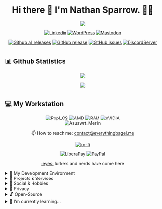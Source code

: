 <h1 align="center">Hi there 👋 I'm Nathan Sparrow. 👨‍💻</h1>

<!-- Typing SVG -->
<p align="center">
  <a href="https://github.com/DismalshadowX/readme-typing-svg"><img src="https://readme-typing-svg.herokuapp.com?color=%2336BCF7&size=22&center=true&vCenter=true&lines=Amateur+Developer;Independent/Freelancer;...from+The+Worlds+Between;Focus+On+Technology...;Building+Computer+Hardwares...;Web+Development,+Networking;And+Mobile+Phones.;Linux+Administrator"></a>
</p>

<!-- Replace any text here if you don't like typing SVG
<p align="center">
  Just a rookie learning to code
</p>
-->

<!-- ## Social Badges -->
<div align="center">
  
[![Linkedin](https://img.shields.io/badge/linkedin-blue?style=for-the-badge&logo=linkedin&logoColor=white)](https://www.youtube.com/watch?v=dQw4w9WgXcQ)
[![WordPress](https://img.shields.io/badge/WordPress-%23117AC9.svg?style=for-the-badge&logo=WordPress&logoColor=white)](https://blog.everythingbagel.me)
[![Mastodon](https://img.shields.io/badge/Mastodon-6364FF?style=for-the-badge&logo=Mastodon&logoColor=white)](https://everythingbagel.social/@shadow)
<!-- ![Rss](https://img.shields.io/badge/rss-F88900?style=for-the-badge&logo=rss&logoColor=white)<br> -->
[![Github all releases](https://img.shields.io/github/downloads/DismalShadowX/DismalShadowX/total.svg?style=for-the-badge)](https://GitHub.com/DismalShadowX/DismalShadowX/releases/)
[![GitHub release](https://img.shields.io/github/release/DismalShadowX/DismalShadowX.svg?style=for-the-badge)](https://github.com/DismalShadowX/DismalShadowX/releases/tag/v0.1-alpha)
[![GitHub issues](https://img.shields.io/github/issues/DismalShadowX/DismalShadowX.svg?style=for-the-badge)](https://GitHub.com/DismalShadowX/DismalShadowX/issues/)
[![DiscordServer](https://img.shields.io/discord/880895807878996068?label=Discord&logo=Discord&colorB=5865F2&style=for-the-badge&logoColor=white)](https://discord.gg/2hrXNPSMcJ)
</div>

  
<!-- Line Break --><h1></h1>
  
<!-- Updated Github Stats -->
## 📊 Github Statistics<br/>
  <p align="center">
<a href="https://github.com/DismalShadowX/">
  <img src="https://github-readme-stats.vercel.app/api?username=DismalShadowX&show_icons=true&theme=radical&count_private=true&include_all_commits=true" />
    </a></p>
  <p align="center">
<a href="https://github.com/DismalShadowX/">
  <img src="https://github-readme-stats.vercel.app/api/top-langs/?username=DismalShadowX&layout=compact&theme=radical&langs_count=5" />
    </a></p>
<!-- Line Break --><h1></h1>
  
## 💻 My Workstation<br/>
  <div align="center">
    
  ![Pop!\_OS](https://img.shields.io/badge/Pop!_OS-48B9C7?style=for-the-badge&logo=Pop!_OS&logoColor=white) 
  ![AMD](https://img.shields.io/badge/AMD-Ryzen_7_5800x3D-red?style=for-the-badge&logo=amd&logoColor=white)
  ![RAM](https://img.shields.io/badge/RAM-32GB-blue?style=for-the-badge&logoColor=white)
  ![nVIDIA](https://img.shields.io/badge/nVIDIA-EVGA_GeForce_3090-%2376B900.svg?style=for-the-badge&logo=nVIDIA&logoColor=white)<br>
  ![Asuswrt_Merlin](https://img.shields.io/badge/Asuswrt_Merlin-00B5E2?style=for-the-badge&logo=OpenWrt&logoColor=white)
</div>
  
<p align="center">
  📫 How to reach me: <a href='mailto:contact@everythingbagel.me'>contact@everythingbagel.me</a>
</p>

<div align="center">
  
[![ko-fi](https://ko-fi.com/img/githubbutton_sm.svg)](https://ko-fi.com/dismalshadow)

[![LiberaPay](https://img.shields.io/badge/Liberapay-F6C915?style=for-the-badge&logo=liberapay&logoColor=black)](https://liberapay.com/DismalShadow)
[![PayPal](https://img.shields.io/badge/PayPal-00457C?style=for-the-badge&logo=paypal&logoColor=white)](https://www.paypal.com/donate?hosted_button_id=848MCGXBHKPKS)
<!-- [![Github-sponsors](https://img.shields.io/badge/sponsor-30363D?style=for-the-badge&logo=GitHub-Sponsors&logoColor=#EA4AAA)](https://github.com/sponsors/DismalShadowX) -->
</div>

<p align="center">
  <a href="#">:eyes:</a> lurkers and nerds have come here
</p>

<details>
<summary>📃 My Development Environment</summary><br/>

![Ubuntu](https://img.shields.io/badge/Ubuntu-24.04_LTS-E95420?style=for-the-badge&logo=ubuntu&logoColor=white)
![Vultr](https://img.shields.io/badge/Vultr-007BFC.svg?style=for-the-badge&logo=vultr)

![Atom](https://img.shields.io/badge/Atom-%2366595C.svg?style=for-the-badge&logo=atom&logoColor=white)
![Windows Terminal](https://img.shields.io/badge/Windows%20Terminal-%234D4D4D.svg?style=for-the-badge&logo=windows-terminal&logoColor=white)
![PowerShell](https://img.shields.io/badge/PowerShell-%235391FE.svg?style=for-the-badge&logo=powershell&logoColor=white)
![Apache](https://img.shields.io/badge/apache-%23D42029.svg?style=for-the-badge&logo=apache&logoColor=white)
![Nginx](https://img.shields.io/badge/nginx-%23009639.svg?style=for-the-badge&logo=nginx&logoColor=white)
![NPM](https://img.shields.io/badge/NPM-%23CB3837.svg?style=for-the-badge&logo=npm&logoColor=white)
![NodeJS](https://img.shields.io/badge/node.js-6DA55F?style=for-the-badge&logo=node.js&logoColor=white)
![Ruby](https://img.shields.io/badge/ruby-%23CC342D.svg?style=for-the-badge&logo=ruby&logoColor=white)
![HTML5](https://img.shields.io/badge/html5-%23E34F26.svg?style=for-the-badge&logo=html5&logoColor=white)
![Markdown](https://img.shields.io/badge/markdown-%23000000.svg?style=for-the-badge&logo=markdown&logoColor=white)
![MySQL](https://img.shields.io/badge/mysql-4479A1.svg?style=for-the-badge&logo=mysql&logoColor=white)
![Postgres](https://img.shields.io/badge/postgres-%23316192.svg?style=for-the-badge&logo=postgresql&logoColor=white)
![Redis](https://img.shields.io/badge/redis-%23DD0031.svg?style=for-the-badge&logo=redis&logoColor=white)
![Docker](https://img.shields.io/badge/docker-%230db7ed.svg?style=for-the-badge&logo=docker&logoColor=white)
![PHP](https://img.shields.io/badge/php-%23777BB4.svg?style=for-the-badge&logo=php&logoColor=white)
![Notepad++](https://img.shields.io/badge/Notepad++-90E59A.svg?style=for-the-badge&logo=notepad%2b%2b&logoColor=black)
![Visual Studio Code](https://img.shields.io/badge/Visual%20Studio%20Code-0078d7.svg?style=for-the-badge&logo=visual-studio-code&logoColor=white)
  
</details>

<details>
<summary> 📜 Projects & Services</summary><br/>

* [Everything Bagel](https://everythingbagel.me) - Parent homepage
* [Everything Bagel](https://everythingbagel.social) - Flagship Mastodon instance
* [Everything Hub](https://hub.everythingbagel.me) - Content aggregator, voting, discussion and Reddit alternative
* [Everything Video](https://video.everythingbagel.me) - YouTube alternative
* [Everything Pixel](https://pixel.everythingbagel.me) - Federated photo sharing
* [Everything Press](https://press.everythingbagel.me) - WordPress alternative
* [Everything Events](https://events.everythingbagel.me) - Meetup, Facebook groups alternative

* [Phanpy](https://phanpy.everythingbagel.social) - Mastodon front-end
* [Elk](https://elk.everythingbagel.social) - Mastodon front-end
 
</details>

<details>
<summary> 🎈 Social & Hobbies</summary><br/>

[![Discord](https://img.shields.io/badge/Discord-5865F2?style=for-the-badge&logo=discord&logoColor=white)](https://discord.gg/CsfSnqsPq9)
![Matrix](https://img.shields.io/badge/matrix-000000?style=for-the-badge&logo=Matrix&logoColor=white)
[![Twitch](https://img.shields.io/badge/Twitch-9146FF?style=for-the-badge&logo=twitch&logoColor=white)](https://www.twitch.tv/dismalshadowx)
[![Steam](https://img.shields.io/badge/steam-%23000000.svg?style=for-the-badge&logo=steam&logoColor=white)](https://steamcommunity.com/id/dismalshadow)
![Epic Games](https://img.shields.io/badge/epicgames-%23313131.svg?style=for-the-badge&logo=epicgames&logoColor=white)
![Ubisoft](https://img.shields.io/badge/Ubisoft-%23F5F5F5.svg?style=for-the-badge&logo=Ubisoft&logoColor=black)
![Battle.net](https://img.shields.io/badge/battle.net-%2300AEFF.svg?style=for-the-badge&logo=battle.net&logoColor=white)
![EA](https://img.shields.io/badge/ea-%23000000.svg?style=for-the-badge&logo=ea&logoColor=white)
![Xbox](https://img.shields.io/badge/xbox-%23107C10.svg?style=for-the-badge&logo=xbox&logoColor=white)
![Switch](https://img.shields.io/badge/Switch-E60012?style=for-the-badge&logo=nintendo-switch&logoColor=white)
![PlayStation Network](https://img.shields.io/badge/PSN-%230070D1.svg?style=for-the-badge&logo=Playstation&logoColor=white)
![YouTube](https://img.shields.io/badge/YouTube-%23FF0000.svg?style=for-the-badge&logo=YouTube&logoColor=white)
![Codeberg](https://img.shields.io/badge/Codeberg-2185D0?style=for-the-badge&logo=Codeberg&logoColor=white)
![GitHub](https://img.shields.io/badge/github-%23121011.svg?style=for-the-badge&logo=github&logoColor=white)
![Github Pages](https://img.shields.io/badge/github%20pages-121013?style=for-the-badge&logo=github&logoColor=white)
 
</details>

<details>
<summary> 🔏 Privacy</summary><br/>

[![Tor](https://img.shields.io/badge/Tor-7D4698?style=for-the-badge&logo=Tor-Browser&logoColor=white)](https://www.torproject.org)
![DuckDuckGo](https://img.shields.io/badge/duckduckgo-de5833?style=for-the-badge&logo=duckduckgo&logoColor=white)
[![NextCloud](https://img.shields.io/badge/Nextcloud-0B94DE?style=for-the-badge&logo=nextcloud&logoColor=white)](https://nextcloud.com)
[![Signal](https://img.shields.io/badge/Signal-%23039BE5.svg?style=for-the-badge&logo=Signal&logoColor=white)](https://signal.org)
[![Tails](https://img.shields.io/badge/Tails%20-56347C?&style=for-the-badge&logo=tails&logoColor=white)](https://tails.net)
 
</details>

<details>
<summary> 🔓 Open-Source</summary><br/>

![Twilio](https://img.shields.io/badge/Twilio-F22F46?style=for-the-badge&logo=Twilio&logoColor=white)
![Thunderbird](https://img.shields.io/badge/Thunderbird-0A84FF.svg?style=for-the-badge&logo=Thunderbird&logoColor=white)
![Bitwarden](https://img.shields.io/badge/bitwarden-%23175DDC.svg?style=for-the-badge&logo=bitwarden&logoColor=white)
![Linux](https://img.shields.io/badge/Linux-FCC624?style=for-the-badge&logo=linux&logoColor=black)
[![Qubes](https://img.shields.io/badge/Qubes%20OS-3874D8?style=for-the-badge&logo=qubesos&logoColor=white)](https://www.qubes-os.org)
![Element](https://img.shields.io/badge/Element-0DBD8B?style=for-the-badge&logo=element&logoColor=white)

</details>

<details> 
<summary> 🌱 I’m currently learning...</summary><br/>

![JavaScript](https://img.shields.io/badge/javascript-%23323330.svg?style=for-the-badge&logo=javascript&logoColor=%23F7DF1E)
![HTML5](https://img.shields.io/badge/html5-%23E34F26.svg?style=for-the-badge&logo=html5&logoColor=white)
![CSS3](https://img.shields.io/badge/css3-%231572B6.svg?style=for-the-badge&logo=css3&logoColor=white)

</details>
  
<!--
**DismalShadowX/DismalShadowX** is a ✨ _special_ ✨ repository because its `README.md` (this file) appears on your GitHub profile.

Here are some ideas to get you started:

- 🔭 I’m currently working on ... Discord Bot

<!--    
- 👯 I’m looking to collaborate on ...
- 🤔 I’m looking for help with ...
- 💬 Ask me about ...
- 📫 How to reach me: ...
- 😄 Pronouns: ...
- ⚡ Fun fact: ...
-->
